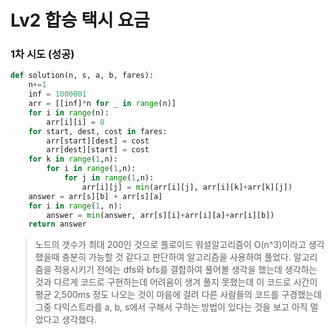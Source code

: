 # Lv2 합승 택시 요금

### 1차 시도 (성공)
```py
def solution(n, s, a, b, fares):
    n+=1
    inf = 1000001
    arr = [[inf]*n for _ in range(n)]
    for i in range(n):
        arr[i][i] = 0
    for start, dest, cost in fares:
        arr[start][dest] = cost
        arr[dest][start] = cost
    for k in range(1,n):
        for i in range(1,n):
            for j in range(1,n):
                arr[i][j] = min(arr[i][j], arr[i][k]+arr[k][j])
    answer = arr[s][b] + arr[s][a]
    for i in range(1, n):
        answer = min(answer, arr[s][i]+arr[i][a]+arr[i][b])
    return answer
```
> 노드의 갯수가 최대 200인 것으로 플로이드 워셜알고리즘이 O(n^3)이라고 생각했을때 충분히 가능할 것 같다고 판단하여 알고리즘을 사용하여 풀었다.
> 알고리즘을 적용시키기 전에는 dfs와 bfs를 결합하여 풀어볼 생각을 했는데 생각하는 것과 다르게 코드로 구현하는데 어려움이 생겨 풀지 못했는데 이 코드로 시간이 평균 2,500ms 정도 나오는 것이 마음에 걸려 다른 사람들의 코드를 구경했는데 그중 다익스트라를 a, b, s에서 구해서 구하는 방법이 있다는 것을 보고 아직 멀었다고 생각했다.
